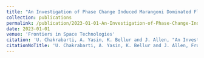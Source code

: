 ```yaml
---
title: "An Investigation of Phase Change Induced Marangoni Dominated Flow Patterns Using the Constrained Vapor Bubble Data from ISS Experiments"
collection: publications
permalink: /publication/2023-01-01-An-Investigation-of-Phase-Change-Induced-Marangoni-Dominated-Flow-Patterns-Using-the-Constrained-Vapor-Bubble-Data-from-ISS-Experiments
date: 2023-01-01
venue: 'Frontiers in Space Technologies'
citation: 'U. Chakrabarti, A. Yasin, K. Bellur and J. Allen, "An Investigation of Phase Change Induced Marangoni Dominated Flow Patterns Using the Constrained Vapor Bubble Data from ISS Experiments." Frontiers in Space Technologies, 2023.'
citationNoTitle: 'U. Chakrabarti, A. Yasin, K. Bellur and J. Allen, Frontiers in Space Technologies, 2023.'
---
```

